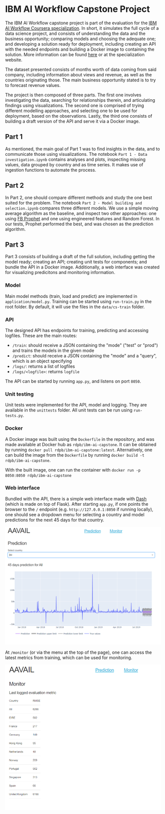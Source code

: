 # IBM AI Workflow Capstone Project

The IBM AI Workflow capstone project is part of the evaluation for the [IBM AI Workflow Coursera specialization](https://www.coursera.org/specializations/ibm-ai-workflow). 
In short, it simulates the full cycle of a data science project, and consists of understanding the data and the business opportunity; comparing models and choosing the adequate one; and developing a solution ready for deployment, including creating an API with the needed endpoints and building a Docker image to containing the solution. More information can be found [here](https://github.com/aavail/ai-workflow-capstone) or at the specialization website.

The dataset presented consists of months worth of data coming from said company, including information about views and revenue, as well as the countries originating those. The main business opportunity stated is to try to forecast revenue values.

The project is then composed of three parts. 
The first one involves investigating the data, searching for relationships therein, and articulating findings using visualizations.
The second one is comprised of trying different modelling approaches, and selecting one to be used for deployment, based on the observations.
Lastly, the third one consists of building a draft version of the API and serve it via a Docker image.

## Part 1

As mentioned, the main goal of Part 1 was to find insights in the data, and to communicate those using visualizations.
The notebook ``Part 1 - Data investigation.ipynb`` contains analyses and plots, inspecting missing values, data grouped by country and as time series.
It makes use of ingestion functions to automate the process.

## Part 2

In Part 2, one should compare different methods and study the one best suited for the problem.
The notebook ``Part 2 - Model building and selection.ipynb`` compares three different models. We use a simple moving average algorithm as the baseline, and inspect two other approaches: 
one using [FB Prophet](https://facebook.github.io/prophet/) and one using engineered features and Random Forest. In our tests, Prophet performed the best, and was chosen as the prediction algorithm.

## Part 3

Part 3 consists of building a draft of the full solution, including getting the model ready; creating an API; creating unit tests for components; and bundle the API in a Docker image.
Additionally, a web interface was created for visualizing predicitons and monitoring information.

### Model

Main model methods (train, load and predict) are implemented in ``application/model.py``. Training can be started using ``run-train.py`` in the root folder.
By default, it will use the files in the ``data/cs-train`` folder.

### API

The designed API has endpoints for training, predicting and accessing logfiles. These are the main routes:

- ``/train``: should receive a JSON containing the "mode" ("test" or "prod") and trains the models in the given mode
- ``/predict``: should receive a JSON containing the "mode" and a "query", which is an object specifying 
- ``/logs/``: returns a list of logfiles
- ``/logs/<logfile>``: returns ``logfile``

The API can be started by running ``app.py``, and listens on port ``8050``.

### Unit testing

Unit tests were implemented for the API, model and logging. They are available in the ``unittests`` folder.
All unit tests can be run using ``run-tests.py``.

### Docker

A Docker image was built using the ``Dockerfile`` in the repository, and was made available at Docker hub as ``rdpb/ibm-ai-capstone``. It can be obtained by running ``docker pull rdpb/ibm-ai-capstone:latest``. Alternatively, one can build the image from the ``Dockerfile`` by running ``docker build -t rdpb/ibm-ai-capstone``.

With the built image, one can run the container with ``docker run -p 8050:8050 rdpb/ibm-ai-capstone``

### Web interface

Bundled with the API, there is a simple web interface made with [Dash](https://plotly.com/dash/) (which is made on top of Flask).
After starting ``app.py``, if one points the browser to the `/` endpoint (e.g. ``http://127.0.0.1:8050`` if running locally), one should 
see a dropdown menu for selecting a country and model predictions for the next 45 days for that country.

<img src="./screenshots/prediction.png" style="zoom: 67%;" />

At ``/monitor`` (or via the menu at the top of the page), one can access the latest metrics from training, which can be used for monitoring. 

<img src="./screenshots/monitor.png" style="zoom:67%;" />